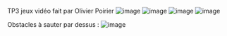 TP3 jeux vidéo fait par Olivier Poirier
![image](https://github.com/user-attachments/assets/bc0342ca-c436-48fb-a12a-c98259ec806f)
![image](https://github.com/user-attachments/assets/816ada9c-214f-4de7-92ed-ca101613db31)
![image](https://github.com/user-attachments/assets/411547d1-3474-40f1-8ed4-a400e12f6f77)
![image](https://github.com/user-attachments/assets/4913e873-2c98-4b15-afb7-8b8f75486738)

Obstacles à sauter par dessus : 
![image](https://github.com/user-attachments/assets/01b3edf8-2e23-4417-9cd9-3564bbae67d2)
